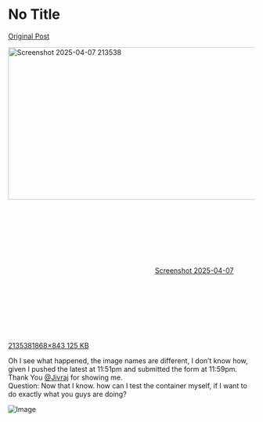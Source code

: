 # No Title

[Original Post](https://discourse.onlinedegree.iitm.ac.in/t/171141/426)

<p><div class="lightbox-wrapper"><a class="lightbox" href="https://europe1.discourse-cdn.com/flex013/uploads/iitm/original/3X/2/8/28ee8a9e3739e37d81cedf39142209af2d7f4090.png" data-download-href="/uploads/short-url/5Q6aDx3wNkklXwRs2Xt6qb0qOuQ.png?dl=1" title="Screenshot 2025-04-07 213538" rel="noopener nofollow ugc"><img src="https://europe1.discourse-cdn.com/flex013/uploads/iitm/optimized/3X/2/8/28ee8a9e3739e37d81cedf39142209af2d7f4090_2_690x311.png" alt="Screenshot 2025-04-07 213538" data-base62-sha1="5Q6aDx3wNkklXwRs2Xt6qb0qOuQ" width="690" height="311" srcset="https://europe1.discourse-cdn.com/flex013/uploads/iitm/optimized/3X/2/8/28ee8a9e3739e37d81cedf39142209af2d7f4090_2_690x311.png, https://europe1.discourse-cdn.com/flex013/uploads/iitm/optimized/3X/2/8/28ee8a9e3739e37d81cedf39142209af2d7f4090_2_1035x466.png 1.5x, https://europe1.discourse-cdn.com/flex013/uploads/iitm/optimized/3X/2/8/28ee8a9e3739e37d81cedf39142209af2d7f4090_2_1380x622.png 2x" data-dominant-color="141D2C"><div class="meta"><svg class="fa d-icon d-icon-far-image svg-icon" aria-hidden="true"><use href="#far-image"></use></svg><span class="filename">Screenshot 2025-04-07 213538</span><span class="informations">1868×843 125 KB</span><svg class="fa d-icon d-icon-discourse-expand svg-icon" aria-hidden="true"><use href="#discourse-expand"></use></svg></div></a></div></p>
<p>Oh I see what happened, the image names are different, I don’t know how, given I pushed the latest at 11:51pm and submitted the form at 11:59pm. Thank You <a class="mention" href="/u/jivraj">@Jivraj</a> for showing me.<br>
Question: Now that I know. how can I test the container myself, if I want to do exactly what you guys are doing?</p>

![Image](https://europe1.discourse-cdn.com/flex013/uploads/iitm/optimized/3X/2/8/28ee8a9e3739e37d81cedf39142209af2d7f4090_2_690x311.png)